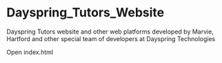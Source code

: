 # Dayspring_Tutors_Website

Dayspring Tutors website and other web platforms developed by Marvie, Hartford and other special team of developers at Dayspring Technologies

Open index.html
